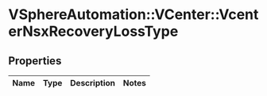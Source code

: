 # VSphereAutomation::VCenter::VcenterNsxRecoveryLossType

## Properties
Name | Type | Description | Notes
------------ | ------------- | ------------- | -------------


